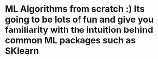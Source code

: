 # ML Algorithms from scratch :) Its going to be lots of fun and give you familiarity with the intuition behind common ML packages such as SKlearn

